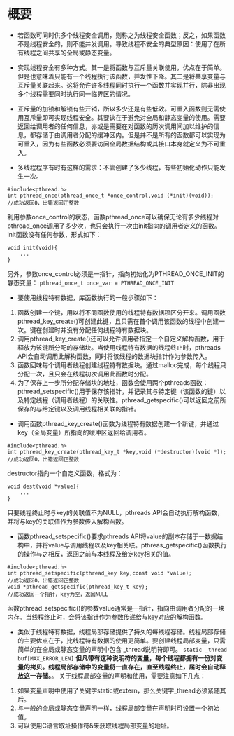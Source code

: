 # 概要
- 若函数可同时供多个线程安全调用，则称之为线程安全函数；反之，如果函数不是线程安全的，则不能并发调用。导致线程不安全的典型原因：使用了在所有线程之间共享的全局或静态变量。

- 实现线程安全有多种方式。其一是将函数与互斥量关联使用，优点在于简单。但是也意味着只能有一个线程执行该函数，并发性下降。其二是将共享变量与互斥量关联起来。这将允许许多线程同时执行一个函数并实现并行，除非出现多个线程需要同时执行同一临界区的情况。

- 互斥量的加锁和解锁有些开销，所以多少还是有些低效。可重入函数则无需使用互斥量即可实现线程安全。其要诀在于避免对全局和静态变量的使用。需要返回给调用者的任何信息，亦或是需要在对函数的历次调用间加以维护的信息，都存储于由调用者分配的缓冲区内。但是并不是所有的函数都可以实现为可重入，因为有些函数必须要访问全局数据结构或其接口本身就定义为不可重入。

- 多线程程序有时有这样的需求：不管创建了多少线程，有些初始化动作只能发生一次。
```
#include<pthread.h>
int pthread_once(pthread_once_t *once_control,void (*init)(void));
//成功返回0，出错返回正整数
```
利用参数once_control的状态，函数pthread_once可以确保无论有多少线程对pthread_once调用了多少次，也只会执行一次由init指向的调用者定义的函数。init函数没有任何参数，形式如下：
```
void init(void){
	...
}
```
另外，参数once_control必须是一指针，指向初始化为PTHREAD_ONCE_INIT的静态变量：
`pthread_once_t once_var = PTHREAD_ONCE_INIT`

- 要使用线程特有数据，库函数执行的一般步骤如下：
1. 函数创建一个键，用以将不同函数使用的线程特有数据项区分开来。调用函数pthread_key_create()可创建此键，且只需在首个调用该函数的线程中创建一次。键在创建时并没有分配任何线程特有数据块。
2. 调用pthread_key_create()还可以允许调用者指定一个自定义解构函数，用于释放为该键所分配的存储块。当使用线程特有数据的线程终止时，pthreads API会自动调用此解构函数，同时将该线程的数据块指针作为参数传入。
3. 函数回味每个调用者线程创建线程特有数据块。通过malloc完成，每个线程只分配一次，且只会在线程初次调用此函数时分配。
4. 为了保存上一步所分配存储块的地址，函数会使用两个pthreads函数：pthread_setspecific()用于保存该指针，并记录其与特定键（该函数的键）以及特定线程（调用者线程）的关联性。pthread_getspecific()可以返回之前所保存的与给定键以及调用线程相关联的指针。

- 调用函数pthread_key_create()函数为线程特有数据创建一个新键，并通过key（全局变量）所指向的缓冲区返回给调用者。
```
#include<pthread.h>
int pthread_key_create(pthread_key_t *key,void (*destructor)(void *));
//成功返回0，出错返回正整数
```
destructor指向一个自定义函数，格式为：
```
void dest(void *value){
	...
}
```
只要线程终止时与key的关联值不为NULL，pthreads API会自动执行解构函数，并将与key的关联值作为参数传入解构函数。

- 函数pthread_setspecific()要求pthreads API将value的副本存储于一数据结构中，并将value与调用线程以及key相关联。pthreas_getspecific()函数执行的操作与之相反，返回之前与本线程及给定key相关的值。
```
#include<pthread.h>
int pthread_setspecific(pthread_key key,const void *value);
//成功返回0，出错返回正整数
void *pthread_getspecific(pthread_key_t key);
//成功返回一个指针，key为空，返回NULL
```
函数pthread_setspecific()的参数value通常是一指针，指向由调用者分配的一块内存。当线程终止时，会将该指针作为参数传递给与key对应的解构函数。

- 类似于线程特有数据，线程局部存储提供了持久的每线程存储。线程局部存储的主要优点在于，比线程特有数据的使用更简单。要创建线程局部变量，只需简单的在全局或静态变量的声明中包含 \_thread说明符即可。
`static _thread buf[MAX_ERROR_LEN]`
**但凡带有这种说明符的变量，每个线程都拥有一份对变量的拷贝。线程局部存储中的变量将一直存在，直至线程终止，届时会自动释放这一存储。**。
关于线程局部变量的声明和使用，需要注意如下几点：
1. 如果变量声明中使用了关键字static或extern，那么关键字_thread必须紧随其后。
2. 与一般的全局或静态变量声明一样，线程局部变量在声明时可设置一个初始值。
3. 可以使用C语言取址操作符&来获取线程局部变量的地址。

